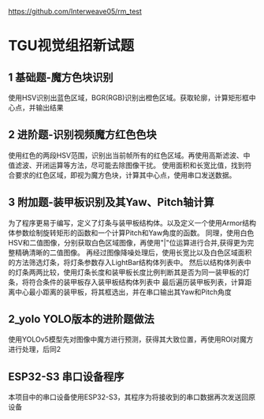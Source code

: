 https://github.com/Interweave05/rm_test
# TGU视觉组招新试题
## 1 基础题-魔方色块识别
使用HSV识别出蓝色区域，BGR(RGB)识别出橙色区域。获取轮廓，计算矩形框中心点，并输出结果
## 2 进阶题-识别视频魔方红色色块
使用红色的两段HSV范围，识别出当前帧所有的红色区域。再使用高斯滤波、中值滤波、开闭运算等方法，尽可能去除图像干扰。
使用面积和长宽比值，找到符合要求的红色区域，即视为魔方色块，计算其中心点，使用串口发送数据。
## 3 附加题-装甲板识别及其Yaw、Pitch轴计算
为了程序更易于编写，定义了灯条与装甲板结构体。以及定义一个使用Armor结构体参数绘制旋转矩形的函数和一个计算Pitch和Yaw角度的函数。
同理，使用白色HSV和二值图像，分别获取白色区域图像，再使用"|"位运算进行合并,获得更为完整精确清晰的二值图像。
再经过图像降噪处理后，使用长宽比以及白色区域面积的方法筛选灯条，将灯条参数存入LightBar结构体列表中。
然后以结构体列表中的灯条两两比较，使用灯条长度和装甲板长度比例判断其是否为同一装甲板的灯条，将符合条件的装甲板存入装甲板结构体列表中
最后遍历装甲板列表，计算距离中心最小距离的装甲板，将其框选出，并在串口输出其Yaw和Pitch角度
## 2_yolo YOLO版本的进阶题做法
使用YOLOv5模型先对图像中魔方进行预测，获得其大致位置，再使用ROI对魔方进行处理，后同2
## ESP32-S3 串口设备程序
本项目中的串口设备使用ESP32-S3，其程序为将接收到的串口数据再次发送回原设备
